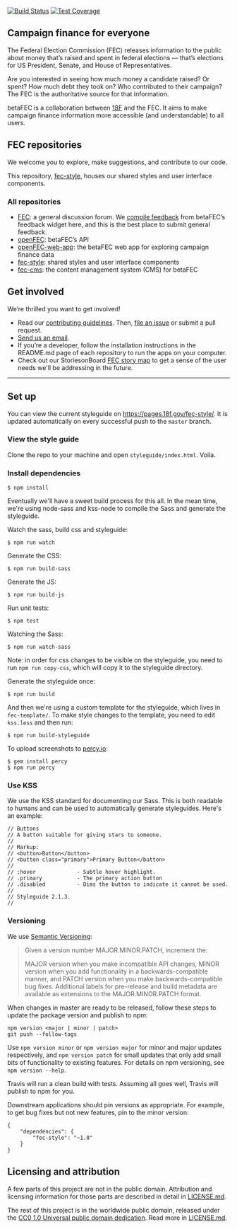 [![Build Status](https://img.shields.io/travis/18F/fec-style/master.svg)](https://travis-ci.org/18F/fec-style)
[![Test Coverage](https://img.shields.io/codecov/c/github/18F/fec-style/master.svg)](https://codecov.io/github/18F/fec-style)

## Campaign finance for everyone
The Federal Election Commission (FEC) releases information to the public about money that’s raised and spent in federal elections — that’s elections for US President, Senate, and House of Representatives.

Are you interested in seeing how much money a candidate raised? Or spent? How much debt they took on? Who contributed to their campaign? The FEC is the authoritative source for that information.

betaFEC is a collaboration between [18F](http://18f.gsa.gov) and the FEC. It aims to make campaign finance information more accessible (and understandable) to all users.

## FEC repositories
We welcome you to explore, make suggestions, and contribute to our code.

This repository, [fec-style](https://github.com/18F/fec-style), houses our shared styles and user interface components.

### All repositories
- [FEC](https://github.com/18F/fec): a general discussion forum. We [compile feedback](https://github.com/18F/fec/issues) from betaFEC’s feedback widget here, and this is the best place to submit general feedback.
- [openFEC](https://github.com/18F/openfec): betaFEC’s API
- [openFEC-web-app](https://github.com/18f/openfec-web-app): the betaFEC web app for exploring campaign finance data
- [fec-style](https://github.com/18F/fec-style): shared styles and user interface components
- [fec-cms](https://github.com/18F/fec-cms): the content management system (CMS) for betaFEC

## Get involved
We’re thrilled you want to get involved!
- Read our [contributing guidelines](https://github.com/18F/openfec/blob/master/CONTRIBUTING.md). Then, [file an issue](https://github.com/18F/fec/issues) or submit a pull request.
- [Send us an email](mailto:betafeedback@fec.gov).
- If you’re a developer, follow the installation instructions in the README.md page of each repository to run the apps on your computer.
- Check out our StoriesonBoard [FEC story map](https://18f.storiesonboard.com/m/fec) to get a sense of the user needs we'll be addressing in the future.

---


## Set up

You can view the current styleguide on https://pages.18f.gov/fec-style/. It is
updated automatically on every successful push to the `master` branch.


### View the style guide

Clone the repo to your machine and open `styleguide/index.html`. Voila.


### Install dependencies

    $ npm install

Eventually we'll have a sweet build process for this all. In the mean time, we're using node-sass and kss-node to compile the Sass and generate the styleguide.

Watch the sass, build css and styleguide:

    $ npm run watch

Generate the CSS:

    $ npm run build-sass

Generate the JS:

    $ npm run build-js

Run unit tests:

    $ npm test

Watching the Sass:

    $ npm run watch-sass

Note: in order for css changes to be visible on the styleguide, you need to run `npm run copy-css`, which will copy it to the styleguide directory.

Generate the styleguide once:

    $ npm run build

And then we're using a custom template for the styleguide, which lives in
`fec-template/`. To make style changes to the template, you need to edit
`kss.less` and then run:

    $ npm run build-styleguide

To upload screenshots to [percy.io](https://percy.io):

    $ gem install percy
    $ npm run percy

### Use KSS
We use the KSS standard for documenting our Sass. This is both readable to humans and can be used to automatically generate styleguides. Here's an example:

```
// Buttons
// A button suitable for giving stars to someone.
//
// Markup:
// <button>Button</button>
// <button class="primary">Primary Button</button>
//
// :hover             - Subtle hover highlight.
// .primary           - The primary action button
// .disabled          - Dims the button to indicate it cannot be used.
//
// Styleguide 2.1.3.
//
```

### Versioning
We use [Semantic Versioning](http://semver.org/):

> Given a version number MAJOR.MINOR.PATCH, increment the:
>
> MAJOR version when you make incompatible API changes,
> MINOR version when you add functionality in a backwards-compatible manner, and
> PATCH version when you make backwards-compatible bug fixes.
> Additional labels for pre-release and build metadata are available as extensions to the MAJOR.MINOR.PATCH format.

When changes in master are ready to be released, follow these steps to update the package version and publish to npm:

    npm version <major | minor | patch>
    git push --follow-tags

Use `npm version minor` or `npm version major` for minor and major updates respectively, and `npm version patch` for small updates that only add small bits of functionality to existing features. For details on npm versioning, see `npm version --help`.

Travis will run a clean build with tests. Assuming all goes well, Travis will
publish to npm for you.

Downstream applications should pin versions as appropriate. For example, to get bug fixes but not new features, pin to the minor version:

    {
        "dependencies": {
            "fec-style": "~1.0"
        }
    }

## Licensing and attribution

A few parts of this project are not in the public domain. Attribution and licensing information for those parts are described in detail in [LICENSE.md](LICENSE.md).

The rest of this project is in the worldwide public domain, released under the [CC0 1.0 Universal public domain dedication](https://creativecommons.org/publicdomain/zero/1.0/). Read more in [LICENSE.md](LICENSE.md).
